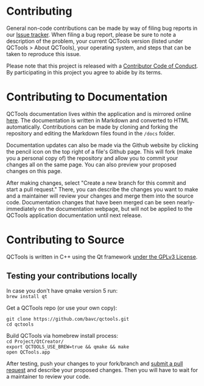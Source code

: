 # Contributing

General non-code contributions can be made by way of filing bug reports in our [Issue tracker](https://github.com/bavc/qctools/issues). When filing a bug report, please be sure to note a description of the problem, your current QCTools version (listed under QCTools > About QCTools), your operating system, and steps that can be taken to reproduce this issue.

Please note that this project is released with a [Contributor Code of Conduct](CODE_OF_CONDUCT.md). By participating in this project you agree to abide by its terms.
 
# Contributing to Documentation

QCTools documentation lives within the application and is mirrored online [here](http://bavc.github.io/qctools/). The documentation is written in Markdown and converted to HTML automatically. Contributions can be made by cloning and forking the repository and editing the Markdown files found in the `/docs` folder.

Documentation updates can also be made via the Github website by clicking the pencil icon on the top right of a file's Github page. This will fork (make you a personal copy of) the repository and allow you to commit your changes all on the same page. You can also preview your proposed changes on this page.

After making changes, select "Create a new branch for this commit and start a pull request." There, you can describe the changes you want to make and a maintainer will review your changes and merge them into the source code. Documentation changes that have been merged can be seen nearly-immediately on the documentation webpage, but will not be applied to the QCTools application documentation until next release.

# Contributing to Source

QCTools is written in C++ using the Qt framework [under the GPLv3 License](https://github.com/bavc/qctools/blob/master/License.html).

## Testing your contributions locally

In case you don't have qmake version 5 run:  
`brew install qt`  

Get a QCTools repo (or use your own copy):  

`git clone https://github.com/bavc/qctools.git`  
`cd qctools`  

Build QCTools via homebrew install process:  
`cd Project/QtCreator/`  
`export QCTOOLS_USE_BREW=true && qmake && make`  
`open QCTools.app`  

After testing, push your changes to your fork/branch and [submit a pull request](https://github.com/bavc/qctools/compare?expand=1) and describe your proposed changes. Then you will have to wait for a maintainer to review your code.
